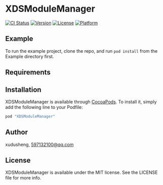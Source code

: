 # XDSModuleManager

[![CI Status](http://img.shields.io/travis/xudusheng/XDSModuleManager.svg?style=flat)](https://travis-ci.org/xudusheng/XDSModuleManager)
[![Version](https://img.shields.io/cocoapods/v/XDSModuleManager.svg?style=flat)](http://cocoapods.org/pods/XDSModuleManager)
[![License](https://img.shields.io/cocoapods/l/XDSModuleManager.svg?style=flat)](http://cocoapods.org/pods/XDSModuleManager)
[![Platform](https://img.shields.io/cocoapods/p/XDSModuleManager.svg?style=flat)](http://cocoapods.org/pods/XDSModuleManager)

## Example

To run the example project, clone the repo, and run `pod install` from the Example directory first.

## Requirements

## Installation

XDSModuleManager is available through [CocoaPods](http://cocoapods.org). To install
it, simply add the following line to your Podfile:

```ruby
pod "XDSModuleManager"
```

## Author

xudusheng, 597132100@qq.com

## License

XDSModuleManager is available under the MIT license. See the LICENSE file for more info.
